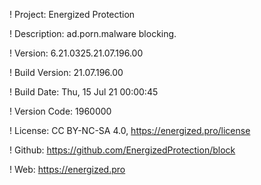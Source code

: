 ! Project: Energized Protection

! Description: ad.porn.malware blocking.

! Version: 6.21.0325.21.07.196.00

! Build Version: 21.07.196.00

! Build Date: Thu, 15 Jul 21 00:00:45

! Version Code: 1960000

! License: CC BY-NC-SA 4.0, https://energized.pro/license

! Github: https://github.com/EnergizedProtection/block

! Web: https://energized.pro

